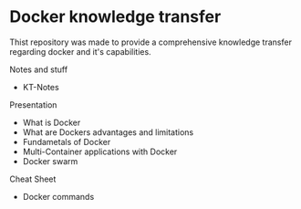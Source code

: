 # Docker knowledge transfer

Thist repository was made to provide a comprehensive knowledge transfer regarding docker and it's capabilities. 



Notes and stuff
- KT-Notes 



Presentation
- What is Docker
- What are Dockers advantages and limitations
- Fundametals of Docker
- Multi-Container applications with Docker
- Docker swarm



Cheat Sheet
- Docker commands

